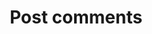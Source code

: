 ---
title: Post comments
excerpt: ''
deprecated: false
hidden: false
metadata:
  title: ''
  description: ''
  robots: index
next:
  description: ''
---